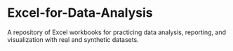 # Excel-for-Data-Analysis
A repository of Excel workbooks for practicing data analysis, reporting, and visualization with real and synthetic datasets.
